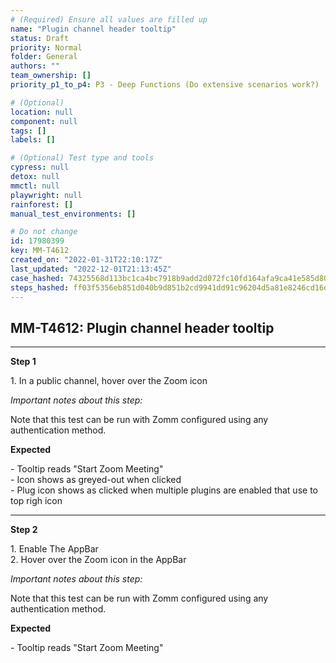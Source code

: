 ```yaml
---
# (Required) Ensure all values are filled up
name: "Plugin channel header tooltip"
status: Draft
priority: Normal
folder: General
authors: ""
team_ownership: []
priority_p1_to_p4: P3 - Deep Functions (Do extensive scenarios work?)

# (Optional)
location: null
component: null
tags: []
labels: []

# (Optional) Test type and tools
cypress: null
detox: null
mmctl: null
playwright: null
rainforest: []
manual_test_environments: []

# Do not change
id: 17980399
key: MM-T4612
created_on: "2022-01-31T22:10:17Z"
last_updated: "2022-12-01T21:13:45Z"
case_hashed: 74325568d113bc1ca4bc7918b9add2d072fc10fd164afa9ca41e585d80a7d3c489141cf6228ba51a7b3f470cbdf46e07
steps_hashed: ff03f5356eb851d040b9d851b2cd9941dd91c96204d5a81e8246cd16d3a9a75f5314f38abd1f90728f2f507c467b6ffe
---
```


<!-- (Auto-generated) Based on frontmatter's "key" and "name" -->

## MM-T4612: Plugin channel header tooltip

---

**Step 1**

1\. In a public channel, hover over the Zoom icon

_Important notes about this step:_

Note that this test can be run with Zomm configured using any authentication method.

**Expected**

\- Tooltip reads "Start Zoom Meeting"\
\- Icon shows as greyed-out when clicked\
\- Plug icon shows as clicked when multiple plugins are enabled that use to top righ icon

---

**Step 2**

1\. Enable The AppBar\
2\. Hover over the Zoom icon in the AppBar

_Important notes about this step:_

Note that this test can be run with Zomm configured using any authentication method.

**Expected**

\- Tooltip reads "Start Zoom Meeting"
